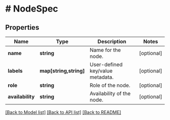 # # NodeSpec

## Properties

Name | Type | Description | Notes
------------ | ------------- | ------------- | -------------
**name** | **string** | Name for the node. | [optional] 
**labels** | **map[string,string]** | User-defined key/value metadata. | [optional] 
**role** | **string** | Role of the node. | [optional] 
**availability** | **string** | Availability of the node. | [optional] 

[[Back to Model list]](../../README.md#documentation-for-models) [[Back to API list]](../../README.md#documentation-for-api-endpoints) [[Back to README]](../../README.md)


